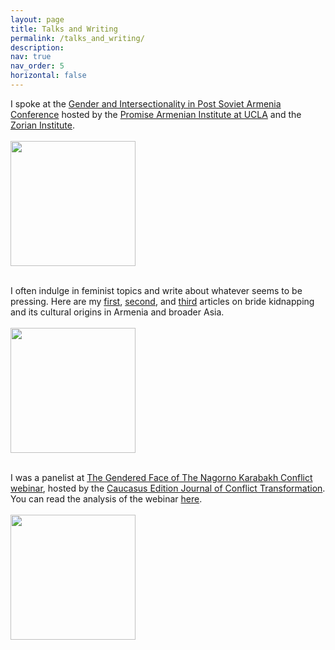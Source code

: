 ```yaml
---
layout: page
title: Talks and Writing
permalink: /talks_and_writing/
description:
nav: true
nav_order: 5
horizontal: false
---
```


I spoke at the [Gender and Intersectionality in Post Soviet Armenia Conference](https://www.international.ucla.edu/armenia/event/15197) hosted by the [Promise Armenian Institute at UCLA](https://www.international.ucla.edu/armenia/welcome) and the [Zorian Institute](https://zoryaninstitute.org/).
<br>
<br>
<img src="/mariam-avagyan-site/assets/img/talks_and_writing/zorian.webp" alt="" height="200px"/>
<br>
<br>

I often indulge in feminist topics and write about whatever seems to be pressing. Here are my [first](https://www.azadarchives.com/society/bride-kidnapping-crime-culture-everything-in-between/), [second](https://www.azadarchives.com/society/behind-bride-kidnapping-interview-with-chris-edling/), and [third](https://www.azadarchives.com/society/behind-bride-kidnapping-interview-with-lara-aharonian/) articles on bride kidnapping and its cultural origins in Armenia and broader Asia.
<br>
<br>
<img src="/mariam-avagyan-site/assets/img/talks_and_writing/feminist.png" alt="" height="200px"/>
<br>
<br>

I was a panelist at [The Gendered Face of The Nagorno Karabakh Conflict webinar](https://www.youtube.com/watch?v=5GUncACmm8s&t=1s&ab_channel=CaucasusEdition), hosted by the [Caucasus Edition Journal of Conflict Transformation](https://caucasusedition.net/). You can read the analysis of the webinar [here](https://caucasusedition.net/gendered-face-of-the-nagorno-karabakh-conflict/).
<br>
<br>
<img src="/mariam-avagyan-site/assets/img/talks_and_writing/conflict.webp" alt="" height="200px"/>
<br>
<br>



